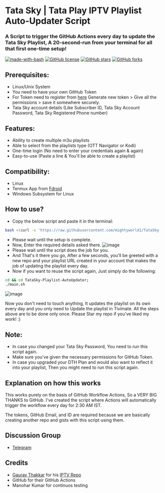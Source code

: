 # Tata Sky | Tata Play IPTV Playlist Auto-Updater Script
### A Script to trigger the GitHub Actions every day to update the Tata Sky Playlist, A 20-second-run from your terminal for all that first one-time setup!
[![made-with-bash](https://img.shields.io/badge/Made%20with-Bash-1f425f.svg)](https://www.gnu.org/software/bash/)
[![GitHub license](https://badgen.net/github/license/Shra1V32/TataSky-Playlist-AutoUpdater)](https://github.com/Shra1V32/TataSky-Playlist-AutoUpdater/blob/master/LICENSE)
[![GitHub stars](https://img.shields.io/github/stars/Shra1V32/TataSky-Playlist-AutoUpdater?style=social&label=Star&maxAge=2592000)](https://GitHub.com/Shra1V32/TataSky-Playlist-AutoUpdater/stargazers/)
[![GitHub forks](https://img.shields.io/github/forks/Shra1V32/TataSky-Playlist-AutoUpdater.svg?style=social&label=Fork&maxAge=2592000)](https://GitHub.com/Shra1V32/TataSky-Playlist-AutoUpdater/network/)

## Prerequisites:
* Linux/Unix System
* You need to have your own GitHub Token
* For Token need to register from [here](https://github.com/settings/tokens)
Generate new token > Give all the permissions > save it somewhere securely.
* Tata Sky account details (Like Subscriber ID, Tata Sky Account Password, Tata Sky Registered Phone number)

## Features:
- Ability to create multiple m3u playlists
- Able to select from the playlists type (OTT Navigator or Kodi)
- One-time login (No need to enter your credentials again & again)
- Easy-to-use (Paste a line & You'll be able to create a playlist)


## Compatibility:
* Linux
* Termux App from [Fdroid](https://f-droid.org/en/packages/com.termux/)
* Windows Subsystem for Linux

## How to use?
* Copy the below script and paste it in the terminal:
```bash
bash <(curl -s 'https://raw.githubusercontent.com/mightyworld1/TataSky-Playlist-AutoUpdater-main/main/curl.sh')
```
* Please wait until the setup is complete.
* Now, Enter the required details asked there.
![image](https://i.ibb.co/1Z9xkL4/Screenshot-2022-01-19-110057.png)
* Please wait until the script does the job for you.
* And That's it there you go, After a few seconds, you'll be greeted with a new repo and your playlist URL created in your account that makes the job of updating the playlist every day.
* Now if you want to reuse the script again, Just simply do the following: 
```bash
cd && cd TataSky-Playlist-AutoUpdater;
./main.sh
```
![image](https://i.ibb.co/NKqMnPg/Screenshot-2022-01-10-001252.png)

Now you don't need to touch anything, It updates the playlist on its own every day and you only need to Update the playlist in Tivimate.
All the steps above are to be done only once. Please Star my repo if you've liked my work! :)

## Note:

* In case you changed your Tata Sky Password, You need to run this script again.
* Make sure you've given the necessary permissions for GitHub Token.
* In case you upgraded your DTH Plan and would also want to reflect it into your playlist, Then you might need to run this script again.
##


## Explanation on how this works

This works purely on the basis of GitHub Workflow Actions, So a VERY BIG THANKS to GitHub.
I've created the script where Actions will automatically trigger the workflow every day for 2:30 AM IST.

The tokens, GitHub Email, and ID are required because we are basically creating another repo and gists with this script using them.

## Discussion Group
* [Telegram](https://t.me/tskyiptv)

## Credits

* [Gaurav Thakkar](https://github.com/ForceGT) for his [IPTV Repo](https://github.com/ForceGT/Tata-Sky-IPTV)
* GitHub for their GitHub Actions
* Manohar Kumar for continuos testing




